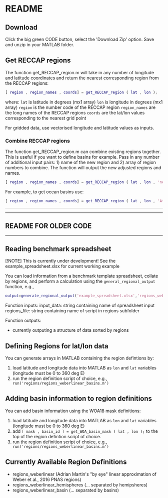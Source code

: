 # README

## Download

Click the big green CODE button, select the 'Download Zip' option. Save and unzip in your MATLAB folder. 

## Get RECCAP regions

The function get_RECCAP_region.m will take in any number of longitude and latitude coordinates and return the nearest corresponding region from the RECCAP regions:
```matlab
[ region , region_names , coords] = get_RECCAP_region ( lat , lon );
```
where:
 ```lat``` is latitude in degrees (mx1 array)
 ```lon``` is longitude in degrees (mx1 array)
 ```region``` is the number code of the RECCAP region
 ```region_names``` are the long names of the RECCAP regions
 ```coords``` are the lat/lon values corresponding to the nearest grid point

 For gridded data, use vectorised longitude and latitude values as inputs.

 ### Combine RECCAP regions
 The function get_RECCAP_region.m can combine existing regions together. This is useful if you want to define basins for example. Pass in any number of additional input pairs: 1) name of the new region and 2) array of region numbers to combine. The function will output the new adjusted regions and names.
```matlab
[ region , region_names , coords] = get_RECCAP_region ( lat , lon , 'new_region_1', [1 2 3] , 'new_region_2' , [4 5 6 7]);
```

For example, to get ocean basins use:
```matlab
[ region , region_names , coords] = get_RECCAP_region ( lat , lon , 'Atlantic , [2 4 7 9] , 'Pacific' , [3 5 8 10] , 'Indian' , [6 11] , 'Southern Ocean' , [12 13]);
```
----------------------------------------------------------------------------------------------------------------------------------------------------------------
----------------------------------------------------------------------------------------------------------------------------------------------------------------
README FOR OLDER CODE
----------------------------------------------------------------------------------------------------------------------------------------------------------------
----------------------------------------------------------------------------------------------------------------------------------------------------------------

## Reading benchmark spreadsheet

[!NOTE] 
This is currently under development! See the example_spreadsheet.xlsx for current working example

You can load information from a benchmark template spreadsheet, collate by regions, and perform a calculation using the ```general_regional_output``` function, e.g., 
 ```matlab
output=generate_regional_output('example_spreadsheet.xlsx','regions_weberlinear');
```
Function inputs: 
input_data: string containing name of spreadsheet input
regions_file: string containing name of script in regions subfolder

Function outputs:
 - currently outputing a structure of data sorted by regions


## Defining Regions for lat/lon data
You can generate arrays in MATLAB containing the region defintions by:
1. load latitude and longitude data into MATLAB as ```lon``` and ```lat``` variables (longitude must be 0 to 360 deg E)
2. run the region definition script of choice, e.g.,
   ``` run('regions/regions_weberlinear_basins.m')```


## Adding basin information to region definitions
You can add basin information using the WOA18 mask definitions:
1. load latitude and longitude data into MATLAB as ```lon``` and ```lat``` variables (longitude must be 0 to 360 deg E)
2. add ```[ mask , basin_id ] = get_WOA_basin_mask ( lat , lon );``` to the top of the region defintion script of choice.
3. run the region definition script of choice, e.g.,
   ``` run('regions/regions_weberlinear_basins.m')```

## Currently Available Region Definitions
* regions_weberlinear (Adrian Martin's "by eye" linear approximation of Weber et al., 2016 PNAS regions)
* regions_weberlinear_hemispheres (... separated by hemipsheres)
* regions_weberlinear_basin (... separated by basins)
